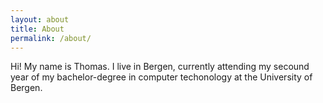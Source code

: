 ```yaml
---
layout: about
title: About
permalink: /about/
---
```


Hi! My name is Thomas. I live in Bergen, currently attending my secound year of my bachelor-degree in computer techonology at the University of Bergen.

